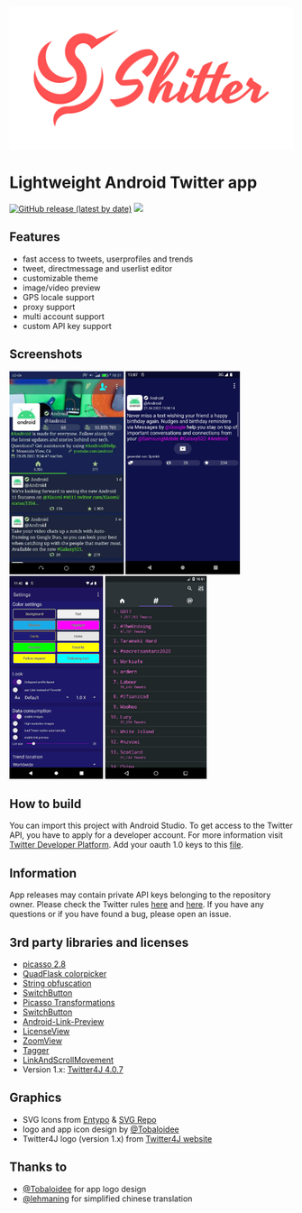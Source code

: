 <p align="center"><img src="/logo/logotype-horizontal.png"></p>

# Lightweight Android Twitter app

<!-- please change the hardcoded links to match your repository name -->
[![GitHub release (latest by date)](https://img.shields.io/github/v/release/nuclearfog/shitter)](../../releases/latest/download/SH1TT3R.apk)
![](https://img.shields.io/github/downloads/nuclearfog/Shitter/total)


## Features

- fast access to tweets, userprofiles and trends
- tweet, directmessage and userlist editor
- customizable theme
- image/video preview
- GPS locale support
- proxy support
- multi account support
- custom API key support


## Screenshots

<img src="/images/shitter_1.jpg" height="360"/> <img src="/images/shitter_2.jpg" height="360"/> <img src="/images/shitter_3.jpg" height="360"/> <img src="/images/shitter_4.jpg" height="360"/>


## How to build

You can import this project with Android Studio. To get access to the Twitter API, you have to apply for a developer account. For more information visit <a href="https://developer.twitter.com/en/docs/twitter-api/getting-started/getting-access-to-the-twitter-api">Twitter Developer Platform</a>. Add your oauth 1.0 keys to this [file](app/src/main/java/org/nuclearfog/twidda/backend/utils/Tokens.java).



## Information

App releases may contain private API keys belonging to the repository owner. Please check the Twitter rules <a href="https://support.twitter.com/articles/18311-the-twitter-rules">here</a> and <a href="https://help.twitter.com/rules-and-policies/twitter-api">here</a>.
If you have any questions or if you have found a bug, please open an issue.


## 3rd party libraries and licenses
- <a href="https://github.com/square/picasso">picasso 2.8</a>
- <a href="https://github.com/QuadFlask/colorpicker">QuadFlask colorpicker</a>
- <a href="https://github.com/MichaelRocks/paranoid">String obfuscation</a>
- <a href="https://github.com/kyleduo/SwitchButton">SwitchButton</a>
- <a href="https://github.com/open-android/Picasso-transformations">Picasso Transformations</a>
- <a href="https://github.com/kyleduo/SwitchButton">SwitchButton</a>
- <a href="https://github.com/LeonardoCardoso/Android-Link-Preview">Android-Link-Preview</a>
- <a href="https://github.com/LarsWerkman/LicenseView">LicenseView</a>
- <a href="https://github.com/nuclearfog/ZoomView">ZoomView</a>
- <a href="https://github.com/nuclearfog/Tagger">Tagger</a>
- <a href="https://github.com/nuclearfog/LinkAndScrollMovement">LinkAndScrollMovement</a>
- Version 1.x: <a href="https://github.com/Twitter4J/Twitter4J">Twitter4J 4.0.7</a>

## Graphics
- SVG Icons from <a href="http://www.entypo.com">Entypo</a> & <a href="https://www.svgrepo.com">SVG Repo</a>
- logo and app icon design by <a href="https://github.com/Tobaloidee">@Tobaloidee</a>
- Twitter4J logo (version 1.x) from <a href="https://twitter4j.org/en/powered-by.html">Twitter4J website</a>

## Thanks to
- <a href="https://github.com/Tobaloidee">@Tobaloidee</a> for app logo design
- <a href="https://github.com/lehmaning">@lehmaning</a> for simplified chinese translation

